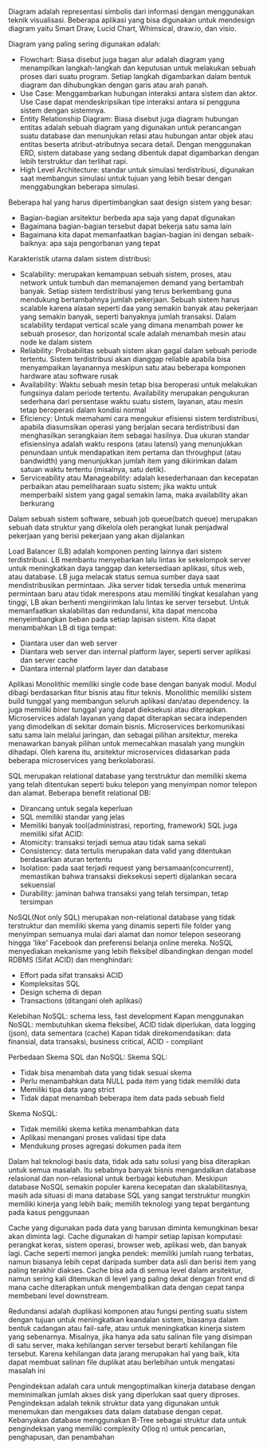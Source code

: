 Diagram adalah representasi simbolis dari informasi dengan menggunakan teknik visualisasi. Beberapa aplikasi yang bisa digunakan untuk mendesign diagram yaitu Smart Draw, Lucid Chart, Whimsical, draw.io, dan visio.

Diagram yang paling sering digunakan adalah:
- Flowchart: Biasa disebut juga bagan alur adalah diagram yang menampilkan langkah-langkah dan keputusan untuk melakukan sebuah proses dari suatu program. Setiap langkah digambarkan dalam bentuk diagram dan dihubungkan dengan garis atau arah panah.
- Use Case: Menggambarkan hubungan interaksi antara sistem dan aktor. Use Case dapat mendeskripsikan tipe interaksi antara si pengguna sistem dengan sistemnya. 
- Entity Relationship Diagram: Biasa disebut juga diagram hubungan entitas adalah sebuah diagram yang digunakan untuk perancangan suatu database dan menunjukan relasi atau hubungan antar objek atau entitas beserta atribut-atributnya secara detail. Dengan menggunakan ERD, sistem database yang sedang dibentuk dapat digambarkan dengan lebih terstruktur dan terlihat rapi.
- High Level Architecture: standar untuk simulasi terdistribusi, digunakan saat membangun simulasi untuk tujuan yang lebih besar dengan menggabungkan beberapa simulasi.

Beberapa hal yang harus dipertimbangkan saat design sistem yang besar:
- Bagian-bagian arsitektur berbeda apa saja yang dapat digunakan
- Bagaimana bagian-bagian tersebut dapat bekerja satu sama lain
- Bagaimana kita dapat memanfaatkan bagian-bagian ini dengan sebaik-baiknya: apa saja pengorbanan yang tepat

Karakteristik utama dalam sistem distribusi:
- Scalability: merupakan kemampuan sebuah sistem, proses, atau network untuk tumbuh dan memanajemen demand yang bertambah banyak. Setiap sistem terdistribusi yang terus berkembang guna mendukung bertambahnya jumlah pekerjaan. Sebuah sistem harus scalable karena alasan seperti daa yang semakin banyak atau pekerjaan yang semakin banyak, seperti banyaknya jumlah transaksi. Dalam scalability terdapat vertical scale yang dimana menambah power ke sebuah prosesor, dan horizontal scale adalah menambah mesin atau node ke dalam sistem
- Reliability: Probabilitas sebuah sistem akan gagal dalam sebuah periode tertentu. Sistem terdistribusi akan dianggap reliable apabila bisa menyampaikan layanannya meskipun satu atau beberapa komponen hardware atau software rusak
- Availability: Waktu sebuah mesin tetap bisa beroperasi untuk melakukan fungsinya dalam periode tertentu. Availability merupakan pengukuran sederhana dari persentase waktu suatu sistem, layanan, atau mesin tetap beroperasi dalam kondisi normal
- Eficiency: Untuk memahami cara mengukur efisiensi sistem terdistribusi, apabila diasumsikan operasi yang berjalan secara terdistribusi dan menghasilkan serangkaian item sebagai hasilnya. Dua ukuran standar efisiensinya adalah waktu respons (atau latensi) yang menunjukkan penundaan untuk mendapatkan item pertama dan throughput (atau bandwidth) yang menunjukkan jumlah item yang dikirimkan dalam satuan waktu tertentu (misalnya, satu detik).
- Serviceability atau Manageability: adalah kesederhanaan dan kecepatan perbaikan atau pemeliharaan suatu sistem; jika waktu untuk memperbaiki sistem yang gagal semakin lama, maka availability akan berkurang

Dalam sebuah sistem software, sebuah job queue(batch queue) merupakan sebuah data struktur yang dikelola oleh perangkat lunak penjadwal pekerjaan yang berisi pekerjaan yang akan dijalankan

Load Balancer (LB) adalah komponen penting lainnya dari sistem terdistribusi. LB membantu menyebarkan lalu lintas ke sekelompok server untuk meningkatkan daya tanggap dan ketersediaan aplikasi, situs web, atau database. LB juga melacak status semua sumber daya saat mendistribusikan permintaan. Jika server tidak tersedia untuk menerima permintaan baru atau tidak merespons atau memiliki tingkat kesalahan yang tinggi, LB akan berhenti mengirimkan lalu lintas ke server tersebut. Untuk memanfaatkan skalabilitas dan redundansi, kita dapat mencoba menyeimbangkan beban pada setiap lapisan sistem. Kita dapat menambahkan LB di tiga tempat:
- Diantara user dan web server
- Diantara web server dan internal platform layer, seperti server aplikasi dan server cache
- Diantara internal platform layer dan database

Aplikasi Monolithic memiliki single code base dengan banyak modul. Modul dibagi berdasarkan fitur bisnis atau fitur teknis. Monolithic memiliki sistem build tunggal yang membangun seluruh aplikasi dan/atau dependency. Ia juga memiliki biner tunggal yang dapat dieksekusi atau diterapkan.
Microservices adalah layanan yang dapat diterapkan secara independen yang dimodelkan di sekitar domain bisnis. Microservices berkomunikasi satu sama lain melalui jaringan, dan sebagai pilihan arsitektur, mereka menawarkan banyak pilihan untuk memecahkan masalah yang mungkin dihadapi. Oleh karena itu, arsitektur microservices didasarkan pada beberapa microservices yang berkolaborasi.

SQL merupakan relational database yang terstruktur dan memiliki skema yang telah ditentukan seperti buku telepon yang menyimpan nomor telepon dan alamat. Beberapa benefit relational DB:
- Dirancang untuk segala keperluan
- SQL memiliki standar yang jelas
- Memiliki banyak tool(administrasi, reporting, framework)
SQL juga memiliki sifat ACID:
- Atomicity: transaksi terjadi semua atau tidak sama sekali
- Consistency: data tertulis merupakan data valid yang ditentukan berdasarkan aturan tertentu
- Isolation: pada saat terjadi request yang bersamaan(concurrent), memastikan bahwa transaksi dieksekusi seperti dijalankan secara sekuensial
- Durability: jaminan bahwa transaksi yang telah tersimpan, tetap tersimpan

NoSQL(Not only SQL) merupakan non-relational database yang tidak terstruktur dan memiliki skema yang dinamis seperti file folder yang menyimpan semuanya mulai dari alamat dan nomor telepon seseorang hingga 'like' Facebook dan preferensi belanja online mereka. NoSQL menyediakan mekanisme yang lebih fleksibel dibandingkan dengan model RDBMS (Sifat ACID) dan menghindari:
- Effort pada sifat transaksi ACID
- Kompleksitas SQL
- Design schema di depan
- Transactions (ditangani oleh aplikasi)

Kelebihan NoSQL: schema less, fast development
Kapan menggunakan NoSQL: membutuhkan skema fleksibel, ACID tidak diperlukan, data logging (json), data sementara (cache)
Kapan tidak direkomendasikan: data finansial, data transaksi, business critical, ACID - compliant

Perbedaan Skema SQL dan NoSQL:
Skema SQL:
- Tidak bisa menambah data yang tidak sesuai skema
- Perlu menambahkan data NULL pada item yang tidak memiliki data
- Memiliki tipa data yang strict
- Tidak dapat menambah beberapa item data pada sebuah field

Skema NoSQL:
- Tidak memiliki skema ketika menambahkan data
- Aplikasi menangani proses validasi tipe data
- Mendukung proses agregasi dokumen pada item

Dalam hal teknologi basis data, tidak ada satu solusi yang bisa diterapkan untuk semua masalah. Itu sebabnya banyak bisnis mengandalkan database relasional dan non-relasional untuk berbagai kebutuhan. Meskipun database NoSQL semakin populer karena kecepatan dan skalabilitasnya, masih ada situasi di mana database SQL yang sangat terstruktur mungkin memiliki kinerja yang lebih baik; memilih teknologi yang tepat bergantung pada kasus penggunaan


Cache yang digunakan pada data yang barusan diminta kemungkinan besar akan diminta lagi. Cache digunakan di hampir setiap lapisan komputasi: perangkat keras, sistem operasi, browser web, aplikasi web, dan banyak lagi. Cache seperti memori jangka pendek: memiliki jumlah ruang terbatas, namun biasanya lebih cepat daripada sumber data asli dan berisi item yang paling terakhir diakses. Cache bisa ada di semua level dalam arsitektur, namun sering kali ditemukan di level yang paling dekat dengan front end di mana cache diterapkan untuk mengembalikan data dengan cepat tanpa membebani level downstream.

Redundansi adalah duplikasi komponen atau fungsi penting suatu sistem dengan tujuan untuk meningkatkan keandalan sistem, biasanya dalam bentuk cadangan atau fail-safe, atau untuk meningkatkan kinerja sistem yang sebenarnya. Misalnya, jika hanya ada satu salinan file yang disimpan di satu server, maka kehilangan server tersebut berarti kehilangan file tersebut. Karena kehilangan data jarang merupakan hal yang baik, kita dapat membuat salinan file duplikat atau berlebihan untuk mengatasi masalah ini

Pengindeksan adalah cara untuk mengoptimalkan kinerja database dengan meminimalkan jumlah akses disk yang diperlukan saat query diproses. Pengindeksan adalah teknik struktur data yang digunakan untuk menemukan dan mengakses data dalam database dengan cepat. Kebanyakan database menggunakan B-Tree sebagai struktur data untuk pengindeksan yang memiliki complexity O(log n) untuk pencarian, penghapusan, dan penambahan

